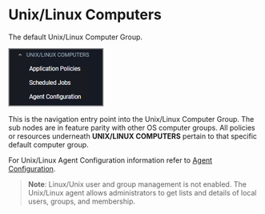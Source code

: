 [title]: # (Unix/Linux Computers)
[tags]: # (admin,configuration)
[priority]: # (3)
# Unix/Linux Computers

The default Unix/Linux Computer Group.

![default](images/default.png "Default Unix/Linux Computer Group")

This is the navigation entry point into the Unix/Linux Computer Group. The sub nodes are in feature parity with other OS computer groups. All policies or resources underneath __UNIX/LINUX COMPUTERS__ pertain to that specific default computer group.

For Unix/Linux Agent Configuration information refer to [Agent Configuration](../../agents/nix/cfg/index.md).

>**Note**:  Linux/Unix user and group management is not enabled. The Unix/Linux agent allows administrators to get lists and details of local users, groups, and membership.

